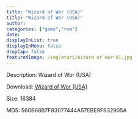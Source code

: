 ```yaml
---
title: "Wizard of Wor (USA)"
title: "Wizard of Wor (USA)"
author: 
categories: ["game","rom"]
date: 
displayInList: true
displayInMenu: false
dropCap: false
featuredImage: /img/atari/Wizard of Wor-01.jpg
---
```


Description: Wizard of Wor (USA)

Download: <a href="https://kknackGearCT.ctfile.com/fs/2629127-327667966" target = "_blank" rel = "nofollow" > Wizard of Wor (USA)</a>

Size: 16384

MD5: 560B68B7F83077444A57EBE9F932905A

